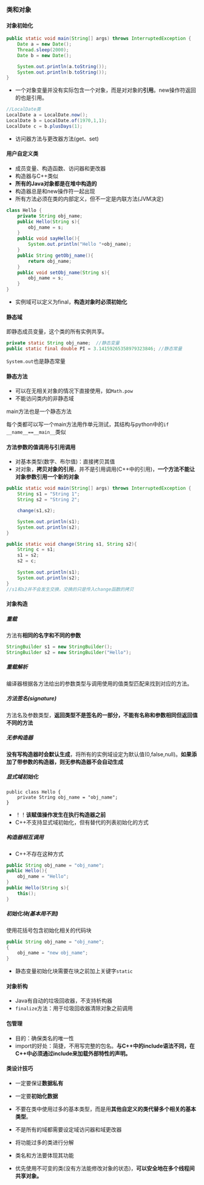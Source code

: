 ### 类和对象

####  对象初始化

```java
public static void main(String[] args) throws InterruptedException {
    Date a = new Date();
    Thread.sleep(2000);
    Date b = new Date();

    System.out.println(a.toString());
    System.out.println(b.toString());
}
```

- 一个对象变量并没有实际包含一个对象，而是对对象的**引用**。new操作符返回的也是引用。

```java
//LocalDate类
LocalDate a = LocalDate.now();
LocalDate b = LocalDate.of(1970,1,1);
LocalDate c = b.plusDays(1);
```

- 访问器方法与更改器方法(get、set)

#### 用户自定义类

- 成员变量、构造函数、访问器和更改器
- 构造器与C++类似
- **所有的Java对象都是在堆中构造的**
- 构造器总是和new操作符一起出现
- 所有方法必须在类的内部定义，但不一定是内联方法(JVM决定)

```java
class Hello {
    private String obj_name;
    public Hello(String s){
        obj_name = s;
    }
    public void sayHello(){
        System.out.println("Hello "+obj_name);
    }
    public String getObj_name(){
        return obj_name;
    }
    public void setObj_name(String s){
        obj_name = s;
    }
}
```

- 实例域可以定义为final，**构造对象时必须初始化**

#### 静态域

即静态成员变量，这个类的所有实例共享。

```java
private static String obj_name;  //静态变量
public static final double PI = 3.14159265358979323846; //静态常量
```

`System.out`也是静态常量

#### 静态方法

- 可以在无相关对象的情况下直接使用，如`Math.pow`
- 不能访问类内的非静态域

main方法也是一个静态方法

每个类都可以写一个main方法用作单元测试，其结构与python中的`if __name__==__main__`类似

#### 方法参数的值调用与引用调用

- 对基本类型(数字、布尔值)：直接拷贝其值
- 对对象，**拷贝对象的引用**，并不是引用调用(C++中的引用)，**一个方法不能让对象参数引用一个新的对象**

```java
public static void main(String[] args) throws InterruptedException {
    String s1 = "String 1";
    String s2 = "String 2";

    change(s1,s2);

    System.out.println(s1);
    System.out.println(s2);
}

public static void change(String s1, String s2){
    String c = s1;
    s1 = s2;
    s2 = c;
    
    System.out.println(s1);
    System.out.println(s2);
}
//s1和s2并不会发生交换，交换的只是传入change函数的拷贝
```

#### 对象构造

##### 重载

方法有**相同的名字和不同的参数**

```java
StringBuilder s1 = new StringBuilder();
StringBuilder s2 = new StringBuilder("Hello");
```

##### 重载解析

编译器根据各方法给出的参数类型与调用使用的值类型匹配来找到对应的方法。

##### 方法签名(signature)

方法名及参数类型，**返回类型不是签名的一部分，不能有名称和参数相同但返回值不同的方法**

##### 无参构造器

**没有写构造器时会默认生成**，将所有的实例域设定为默认值(0,false,null)。**如果添加了带参数的构造器，则无参构造器不会自动生成**

##### 显式域初始化

```
public class Hello {
    private String obj_name = "obj_name";
}
```

- ！！**该赋值操作发生在执行构造器之前**
- C++不支持显式域初始化，但有替代的列表初始化的方式

##### 构造器相互调用

- C++不存在这种方式

```java
public String obj_name = "obj_name";
public Hello(){
    obj_name = "Hello";
}
public Hello(String s){
    this();
}
```

##### 初始化块(基本用不到)

使用花括号包含初始化相关的代码块

```java
public String obj_name = "obj_name";
{
    obj_name = "new obj_name";
}
```

- 静态变量初始化块需要在块之前加上关键字`static`

#### 对象析构

- Java有自动的垃圾回收器，不支持析构器
- `finalize`方法：用于垃圾回收器清除对象之前调用

#### 包管理

- 目的：确保类名的唯一性
- import的好处：简捷，不用写完整的包名。**与C++中的include语法不同，在C++中必须通过include来加载外部特性的声明。**

#### 类设计技巧

- 一定要保证**数据私有**
- 一定要**初始化数据**
- 不要在类中使用过多的基本类型，而是用**其他自定义的类代替多个相关的基本类型**。

- 不是所有的域都需要设定域访问器和域更改器
- 将功能过多的类进行分解
- 类名和方法要体现其功能
- 优先使用不可变的类(没有方法能修改对象的状态)，**可以安全地在多个线程间共享对象。**